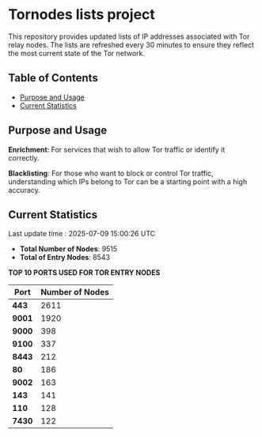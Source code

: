 # Tornodes lists project

This repository provides updated lists of IP addresses associated with Tor relay nodes. The lists are refreshed every 30 minutes to ensure they reflect the most current state of the Tor network.

## Table of Contents

- [Purpose and Usage](#purpose-and-usage)
- [Current Statistics](#current-statistics)


## Purpose and Usage

**Enrichment**: For services that wish to allow Tor traffic or identify it correctly.

**Blacklisting**: For those who want to block or control Tor traffic, understanding which IPs belong to Tor can be a starting point with a high accuracy.

## Current Statistics

Last update time : 2025-07-09 15:00:26 UTC

- **Total Number of Nodes**: 9515
- **Total of Entry Nodes**: 8543

**TOP 10 PORTS USED FOR TOR ENTRY NODES**

| **Port** | **Number of Nodes** |
|------|-----------------|
| **443**   | 2611  |
| **9001**   | 1920  |
| **9000**   | 398  |
| **9100**   | 337  |
| **8443**   | 212  |
| **80**   | 186  |
| **9002**   | 163  |
| **143**   | 141  |
| **110**   | 128  |
| **7430**   | 122  |

